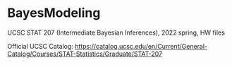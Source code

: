 # BayesModeling

UCSC STAT 207 (Intermediate Bayesian Inferences), 2022 spring, HW files

Official UCSC Catalog: https://catalog.ucsc.edu/en/Current/General-Catalog/Courses/STAT-Statistics/Graduate/STAT-207